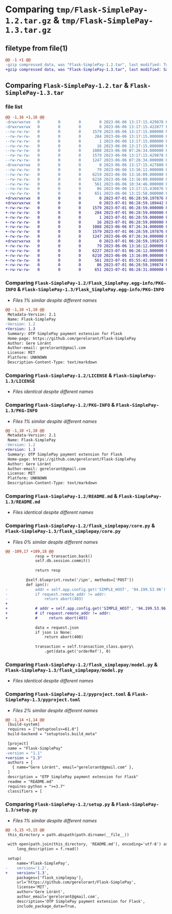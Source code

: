 # Comparing `tmp/Flask-SimplePay-1.2.tar.gz` & `tmp/Flask-SimplePay-1.3.tar.gz`

## filetype from file(1)

```diff
@@ -1 +1 @@
-gzip compressed data, was "Flask-SimplePay-1.2.tar", last modified: Tue Jun  6 13:17:15 2023, max compression
+gzip compressed data, was "Flask-SimplePay-1.3.tar", last modified: Sat Jul  1 06:28:59 2023, max compression
```

## Comparing `Flask-SimplePay-1.2.tar` & `Flask-SimplePay-1.3.tar`

### file list

```diff
@@ -1,16 +1,16 @@
-drwxrwxrwx   0        0        0        0 2023-06-06 13:17:15.429878 Flask-SimplePay-1.2/
-drwxrwxrwx   0        0        0        0 2023-06-06 13:17:15.422877 Flask-SimplePay-1.2/Flask_SimplePay.egg-info/
--rw-rw-rw-   0        0        0     1579 2023-06-06 13:17:15.000000 Flask-SimplePay-1.2/Flask_SimplePay.egg-info/PKG-INFO
--rw-rw-rw-   0        0        0      284 2023-06-06 13:17:15.000000 Flask-SimplePay-1.2/Flask_SimplePay.egg-info/SOURCES.txt
--rw-rw-rw-   0        0        0        1 2023-06-06 13:17:15.000000 Flask-SimplePay-1.2/Flask_SimplePay.egg-info/dependency_links.txt
--rw-rw-rw-   0        0        0       16 2023-06-06 13:17:15.000000 Flask-SimplePay-1.2/Flask_SimplePay.egg-info/top_level.txt
--rw-rw-rw-   0        0        0     1088 2023-06-06 07:26:34.000000 Flask-SimplePay-1.2/LICENSE
--rw-rw-rw-   0        0        0     1579 2023-06-06 13:17:15.429878 Flask-SimplePay-1.2/PKG-INFO
--rw-rw-rw-   0        0        0     1247 2023-06-06 07:26:34.000000 Flask-SimplePay-1.2/README.md
-drwxrwxrwx   0        0        0        0 2023-06-06 13:17:15.427880 Flask-SimplePay-1.2/flask_simplepay/
--rw-rw-rw-   0        0        0       79 2023-06-06 13:16:12.000000 Flask-SimplePay-1.2/flask_simplepay/__init__.py
--rw-rw-rw-   0        0        0     6219 2023-06-06 13:16:09.000000 Flask-SimplePay-1.2/flask_simplepay/core.py
--rw-rw-rw-   0        0        0     6210 2023-06-06 13:16:09.000000 Flask-SimplePay-1.2/flask_simplepay/model.py
--rw-rw-rw-   0        0        0      561 2023-06-06 10:34:46.000000 Flask-SimplePay-1.2/pyproject.toml
--rw-rw-rw-   0        0        0       86 2023-06-06 13:17:15.430876 Flask-SimplePay-1.2/setup.cfg
--rw-rw-rw-   0        0        0      651 2023-06-06 13:15:58.000000 Flask-SimplePay-1.2/setup.py
+drwxrwxrwx   0        0        0        0 2023-07-01 06:28:59.197876 Flask-SimplePay-1.3/
+drwxrwxrwx   0        0        0        0 2023-07-01 06:28:59.189442 Flask-SimplePay-1.3/Flask_SimplePay.egg-info/
+-rw-rw-rw-   0        0        0     1579 2023-07-01 06:28:59.000000 Flask-SimplePay-1.3/Flask_SimplePay.egg-info/PKG-INFO
+-rw-rw-rw-   0        0        0      284 2023-07-01 06:28:59.000000 Flask-SimplePay-1.3/Flask_SimplePay.egg-info/SOURCES.txt
+-rw-rw-rw-   0        0        0        1 2023-07-01 06:28:59.000000 Flask-SimplePay-1.3/Flask_SimplePay.egg-info/dependency_links.txt
+-rw-rw-rw-   0        0        0       16 2023-07-01 06:28:59.000000 Flask-SimplePay-1.3/Flask_SimplePay.egg-info/top_level.txt
+-rw-rw-rw-   0        0        0     1088 2023-06-06 07:26:34.000000 Flask-SimplePay-1.3/LICENSE
+-rw-rw-rw-   0        0        0     1579 2023-07-01 06:28:59.197876 Flask-SimplePay-1.3/PKG-INFO
+-rw-rw-rw-   0        0        0     1247 2023-06-06 07:26:34.000000 Flask-SimplePay-1.3/README.md
+drwxrwxrwx   0        0        0        0 2023-07-01 06:28:59.195875 Flask-SimplePay-1.3/flask_simplepay/
+-rw-rw-rw-   0        0        0       79 2023-06-06 13:16:12.000000 Flask-SimplePay-1.3/flask_simplepay/__init__.py
+-rw-rw-rw-   0        0        0     6227 2023-07-01 06:26:12.000000 Flask-SimplePay-1.3/flask_simplepay/core.py
+-rw-rw-rw-   0        0        0     6210 2023-06-06 13:16:09.000000 Flask-SimplePay-1.3/flask_simplepay/model.py
+-rw-rw-rw-   0        0        0      561 2023-07-01 05:55:42.000000 Flask-SimplePay-1.3/pyproject.toml
+-rw-rw-rw-   0        0        0       86 2023-07-01 06:28:59.199874 Flask-SimplePay-1.3/setup.cfg
+-rw-rw-rw-   0        0        0      651 2023-07-01 06:28:31.000000 Flask-SimplePay-1.3/setup.py
```

### Comparing `Flask-SimplePay-1.2/Flask_SimplePay.egg-info/PKG-INFO` & `Flask-SimplePay-1.3/Flask_SimplePay.egg-info/PKG-INFO`

 * *Files 1% similar despite different names*

```diff
@@ -1,10 +1,10 @@
 Metadata-Version: 2.1
 Name: Flask-SimplePay
-Version: 1.2
+Version: 1.3
 Summary: OTP SimplePay payment extension for Flask
 Home-page: https://github.com/gerelorant/Flask-SimplePay
 Author: Gere Lóránt
 Author-email: gerelorant@gmail.com
 License: MIT
 Platform: UNKNOWN
 Description-Content-Type: text/markdown
```

### Comparing `Flask-SimplePay-1.2/LICENSE` & `Flask-SimplePay-1.3/LICENSE`

 * *Files identical despite different names*

### Comparing `Flask-SimplePay-1.2/PKG-INFO` & `Flask-SimplePay-1.3/PKG-INFO`

 * *Files 1% similar despite different names*

```diff
@@ -1,10 +1,10 @@
 Metadata-Version: 2.1
 Name: Flask-SimplePay
-Version: 1.2
+Version: 1.3
 Summary: OTP SimplePay payment extension for Flask
 Home-page: https://github.com/gerelorant/Flask-SimplePay
 Author: Gere Lóránt
 Author-email: gerelorant@gmail.com
 License: MIT
 Platform: UNKNOWN
 Description-Content-Type: text/markdown
```

### Comparing `Flask-SimplePay-1.2/README.md` & `Flask-SimplePay-1.3/README.md`

 * *Files identical despite different names*

### Comparing `Flask-SimplePay-1.2/flask_simplepay/core.py` & `Flask-SimplePay-1.3/flask_simplepay/core.py`

 * *Files 0% similar despite different names*

```diff
@@ -109,17 +109,18 @@
             resp = transaction.back()
             self.db.session.commit()
 
             return resp
 
         @self.blueprint.route('/ipn', methods=['POST'])
         def ipn():
-            addr = self.app.config.get('SIMPLE_HOST', '94.199.53.96')
-            if request.remote_addr != addr:
-                return abort(403)
+
+            # addr = self.app.config.get('SIMPLE_HOST', '94.199.53.96')
+            # if request.remote_addr != addr:
+            #     return abort(403)
 
             data = request.json
             if json is None:
                 return abort(400)
 
             transaction = self.transaction_class.query\
                 .get(data.get('orderRef'), 0)
```

### Comparing `Flask-SimplePay-1.2/flask_simplepay/model.py` & `Flask-SimplePay-1.3/flask_simplepay/model.py`

 * *Files identical despite different names*

### Comparing `Flask-SimplePay-1.2/pyproject.toml` & `Flask-SimplePay-1.3/pyproject.toml`

 * *Files 2% similar despite different names*

```diff
@@ -1,14 +1,14 @@
 [build-system]
 requires = ["setuptools>=61.0"]
 build-backend = "setuptools.build_meta"
 
 [project]
 name = "Flask-SimplePay"
-version = "1.1"
+version = "1.3"
 authors = [
   { name="Gere Lóránt", email="gerelorant@gmail.com" },
 ]
 description = "OTP SimplePay payment extension for Flask"
 readme = "README.md"
 requires-python = ">=3.7"
 classifiers = [
```

### Comparing `Flask-SimplePay-1.2/setup.py` & `Flask-SimplePay-1.3/setup.py`

 * *Files 1% similar despite different names*

```diff
@@ -5,15 +5,15 @@
 this_directory = path.abspath(path.dirname(__file__))
 
 with open(path.join(this_directory, 'README.md'), encoding='utf-8') as f:
     long_description = f.read()
 
 setup(
     name='Flask-SimplePay',
-    version='1.2',
+    version='1.3',
     packages=['flask_simplepay'],
     url='https://github.com/gerelorant/Flask-SimplePay',
     license='MIT',
     author='Gere Lóránt',
     author_email='gerelorant@gmail.com',
     description='OTP SimplePay payment extension for Flask',
     include_package_data=True,
```

